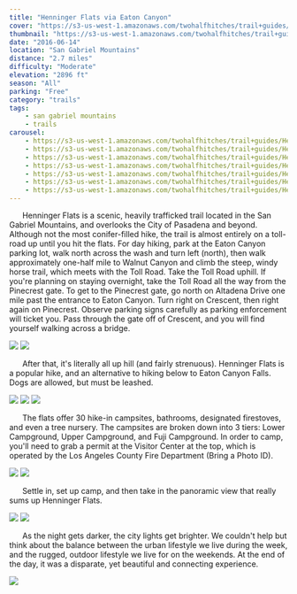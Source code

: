 ```yaml
---
title: "Henninger Flats via Eaton Canyon"
cover: "https://s3-us-west-1.amazonaws.com/twohalfhitches/trail+guides/Henninger+Flats/5J8A7327.jpg"
thumbnail: "https://s3-us-west-1.amazonaws.com/twohalfhitches/trail+guides/Henninger+Flats/thumbnail.jpeg"
date: "2016-06-14"
location: "San Gabriel Mountains"
distance: "2.7 miles"
difficulty: "Moderate"
elevation: "2896 ft"
season: "All"
parking: "Free"
category: "trails"
tags:
    - san gabriel mountains
    - trails
carousel:
    - https://s3-us-west-1.amazonaws.com/twohalfhitches/trail+guides/Henninger+Flats/5J8A7298.jpg
    - https://s3-us-west-1.amazonaws.com/twohalfhitches/trail+guides/Henninger+Flats/5J8A7302.jpg
    - https://s3-us-west-1.amazonaws.com/twohalfhitches/trail+guides/Henninger+Flats/5J8A7305.jpg
    - https://s3-us-west-1.amazonaws.com/twohalfhitches/trail+guides/Henninger+Flats/5J8A7315.jpg
    - https://s3-us-west-1.amazonaws.com/twohalfhitches/trail+guides/Henninger+Flats/5J8A7335.jpg
    - https://s3-us-west-1.amazonaws.com/twohalfhitches/trail+guides/Henninger+Flats/5J8A7349.jpg
    - https://s3-us-west-1.amazonaws.com/twohalfhitches/trail+guides/Henninger+Flats/5J8A7371.jpg
---
```


&nbsp;&nbsp;&nbsp;&nbsp;&nbsp;&nbsp;Henninger Flats is a scenic, heavily trafficked trail located in the San Gabriel Mountains, and overlooks the City of Pasadena and beyond. Although not the most conifer-filled hike, the trail is almost entirely on a toll-road up until you hit the flats. For day hiking, park at the Eaton Canyon parking lot, walk north across the wash and turn left (north), then walk approximately one-half mile to Walnut Canyon and climb the steep, windy horse trail, which meets with the Toll Road. Take the Toll Road uphill. If you're planning on staying overnight, take the Toll Road all the way from the Pinecrest gate. To get to the Pinecrest gate, go north on Altadena Drive one mile past the entrance to Eaton Canyon. Turn right on Crescent, then right again on Pinecrest. Observe parking signs carefully as parking enforcement will ticket you. Pass through the gate off of Crescent, and you will find yourself walking across a bridge.

![](https://s3-us-west-1.amazonaws.com/twohalfhitches/trail+guides/Henninger+Flats/5J8A7372.jpg)
![](https://s3-us-west-1.amazonaws.com/twohalfhitches/trail+guides/Henninger+Flats/5J8A7377.jpg)

&nbsp;&nbsp;&nbsp;&nbsp;&nbsp;&nbsp;After that, it's literally all up hill (and fairly strenuous). Henninger Flats is a popular hike, and an alternative to hiking below to Eaton Canyon Falls. Dogs are allowed, but must be leashed.

![](https://s3-us-west-1.amazonaws.com/twohalfhitches/trail+guides/Henninger+Flats/5J8A7305.jpg)
![](https://s3-us-west-1.amazonaws.com/twohalfhitches/trail+guides/Henninger+Flats/5J8A7310.jpg)
![](https://s3-us-west-1.amazonaws.com/twohalfhitches/trail+guides/Henninger+Flats/5J8A7318.jpg)

&nbsp;&nbsp;&nbsp;&nbsp;&nbsp;&nbsp;The flats offer 30 hike-in campsites, bathrooms, designated firestoves, and even a tree nursery. The campsites are broken down into 3 tiers: Lower Campground, Upper Campground, and Fuji Campground. In order to camp, you'll need to grab a permit at the Visitor Center at the top, which is operated by the Los Angeles County Fire Department (Bring a Photo ID).

![](https://s3-us-west-1.amazonaws.com/twohalfhitches/trail+guides/Henninger+Flats/5J8A7324.jpg)
![](https://s3-us-west-1.amazonaws.com/twohalfhitches/trail+guides/Henninger+Flats/5J8A7346.jpg)

&nbsp;&nbsp;&nbsp;&nbsp;&nbsp;&nbsp;Settle in, set up camp, and then take in the panoramic view that really sums up Henninger Flats.

![](https://s3-us-west-1.amazonaws.com/twohalfhitches/trail+guides/Henninger+Flats/5J8A7339a.jpg)
![](https://s3-us-west-1.amazonaws.com/twohalfhitches/trail+guides/Henninger+Flats/5J8A7358.jpg)

&nbsp;&nbsp;&nbsp;&nbsp;&nbsp;&nbsp;As the night gets darker, the city lights get brighter. We couldn't help but think about the balance between the urban lifestyle we live during the week, and the rugged, outdoor lifestyle we live for on the weekends. At the end of the day, it was a disparate, yet beautiful and connecting experience.

![](https://s3-us-west-1.amazonaws.com/twohalfhitches/trail+guides/Henninger+Flats/5J8A7370.jpg)
